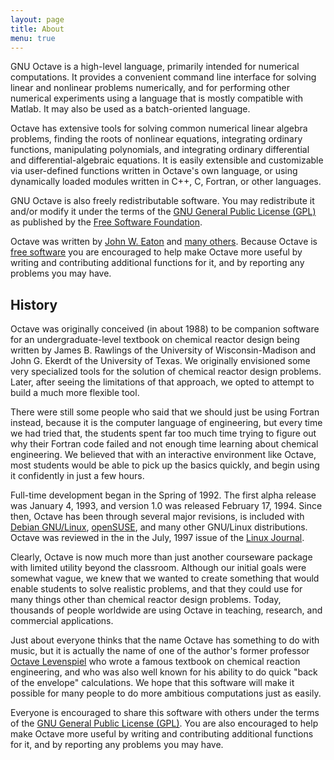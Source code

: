 ```yaml
---
layout: page
title: About
menu: true
---
```


GNU Octave is a high-level language, primarily intended for numerical
computations.
It provides a convenient command line interface for solving linear and
nonlinear problems numerically,
and for performing other numerical experiments using a language that is mostly
compatible with Matlab.
It may also be used as a batch-oriented language.

Octave has extensive tools for solving common numerical linear algebra problems,
finding the roots of nonlinear equations,
integrating ordinary functions,
manipulating polynomials,
and integrating ordinary differential and differential-algebraic equations.
It is easily extensible and customizable via user-defined functions written in
Octave's own language,
or using dynamically loaded modules written in C++, C, Fortran,
or other languages.

GNU Octave is also freely redistributable software.
You may redistribute it and/or modify it under the terms of the
[GNU General Public License (GPL)][GPL] as published by the
[Free Software Foundation](https://www.fsf.org/).

Octave was written by [John W. Eaton](mailto:jwe@octave.org) and
[many others](https://hg.savannah.gnu.org/hgweb/octave/file/tip/doc/interpreter/contributors.in).
Because Octave is [free software](https://www.gnu.org/philosophy/free-sw.html) you are encouraged to help make Octave
more useful by writing and contributing additional functions for it,
and by reporting any problems you may have.


## History

Octave was originally conceived (in about 1988) to be companion software for an
undergraduate-level textbook on chemical reactor design being written by James
B. Rawlings of the University of Wisconsin-Madison and John G. Ekerdt of the
University of Texas.
We originally envisioned some very specialized tools for the solution of
chemical reactor design problems.
Later,
after seeing the limitations of that approach,
we opted to attempt to build a much more flexible tool.

There were still some people who said that we should just be using Fortran
instead,
because it is the computer language of engineering,
but every time we had tried that,
the students spent far too much time trying to figure out why their Fortran
code failed and not enough time learning about chemical engineering.
We believed that with an interactive environment like Octave,
most students would be able to pick up the basics quickly,
and begin using it confidently in just a few hours.

Full-time development began in the Spring of 1992.
The first alpha release was January 4, 1993, and version 1.0 was released
February 17, 1994.
Since then, Octave has been through several major revisions,
is included with [Debian GNU/Linux](https://www.debian.org/),
[openSUSE](https://www.opensuse.org/),
and many other GNU/Linux distributions.
Octave was reviewed in the in the July, 1997 issue of the
[Linux Journal](http://www.linuxjournal.com/article/1225).

Clearly,
Octave is now much more than just another courseware package with limited
utility beyond the classroom.
Although our initial goals were somewhat vague,
we knew that we wanted to create something that would enable students to solve
realistic problems,
and that they could use for many things other than chemical reactor design
problems.
Today, thousands of people worldwide are using Octave in teaching,
research, and commercial applications.

Just about everyone thinks that the name Octave has something to do with music,
but it is actually the name of one of the author's former professor
[Octave Levenspiel](https://en.wikipedia.org/wiki/Octave_Levenspiel)
who wrote a famous textbook on chemical reaction engineering,
and who was also well known for his ability to do quick "back of the envelope"
calculations.
We hope that this software will make it possible for many people to do more
ambitious computations just as easily.

Everyone is encouraged to share this software with others under the terms of
the [GNU General Public License (GPL)][GPL].
You are also encouraged to help make Octave more useful by writing and
contributing additional functions for it,
and by reporting any problems you may have.

[GPL]: https://www.gnu.org/copyleft/gpl.html
